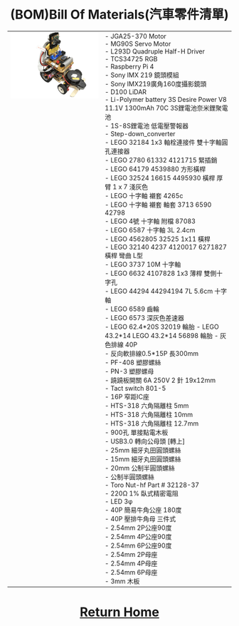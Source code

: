 # <div align="center">(BOM)Bill Of Materials(汽車零件清單)</div> 
<div class="table_out">
<table width: 100%; >
<tr>
  <td valign="top" ><img src=./modle.png></td>
  <td >
- JGA25-370 Motor <br>
- MG90S Servo Motor <br>
- L293D Quadruple Half-H Driver <br>
- TCS34725 RGB <br>
- Raspberry Pi 4 <br>
- Sony IMX 219 鏡頭模組 <br>
- Sony IMX219廣角160度攝影鏡頭 <br>
- D100 LiDAR <br>
- Li-Polymer battery 3S Desire Power V8 11.1V 1300mAh 70C 3S鋰電池奈米鋰聚電池 <br>
- 1S-8S鋰電池 低電壓警報器 <br>
- Step-down_converter <br>
- LEGO 32184 1x3 軸栓連接件 雙十字軸圓孔連接器 <br>
- LEGO 2780 61332 4121715 緊插銷 <br>
- LEGO 64179 4539880 方形橫桿 <br>
- LEGO 32524 16615 4495930 橫桿 厚臂 1 x 7 淺灰色 <br>
- LEGO 十字軸 襯套 4265c <br>
- LEGO 十字軸 襯套 軸套 3713 6590 42798 <br>
- LEGO 4號 十字軸 附檔 87083 <br>
- LEGO 6587 十字軸 3L 2.4cm <br>
- LEGO 4562805 32525 1x11 橫桿 <br>
- LEGO 32140 4237 4120017 6271827 橫桿 彎曲 L型 <br>
- LEGO 3737 10M 十字軸 <br>
- LEGO 6632 4107828 1x3 薄桿 雙側十字孔 <br>
- LEGO 44294 44294194 7L 5.6cm 十字軸 <br>
- LEGO 6589 齒輪 <br>
- LEGO 6573 深灰色差速器 <br>
- LEGO 62.4*20S 32019 輪胎
- LEGO 43.2*14 LEGO 43.2*14 56898 輪胎    
- 灰色排線 40P <br>
- 反向軟排線0.5*15P 長300mm <br>
- PF-408 塑膠螺絲 <br>
- PN-3 塑膠螺母 <br>
- 蹺蹺板開關 6A 250V 2 針 19x12mm <br>
- Tact switch 801-5  <br>
- 16P 窄距IC座 <br>
- HTS-318 六角隔離柱 5mm <br>
- HTS-318 六角隔離柱 10mm <br>
- HTS-318 六角隔離柱 12.7mm <br>
- 900孔 單接點電木板 <br>
- USB3.0 轉向公母頭 [轉上] <br>
- 25mm 細牙丸田圓頭螺絲 <br>
- 15mm 細牙丸田圓頭螺絲 <br>
- 20mm 公制半圓頭螺絲 <br>
- 公制半圓頭螺絲 <br>
- Toro Nut-hf Part # 32128-37 <br>
- 220Ω 1% 臥式精密電阻 <br>
- LED 3φ <br>
- 40P 簡易牛角公座 180度 <br>
- 40P 壓排牛角母 三件式 <br>
- 2.54mm 2P公座90度 <br>
- 2.54mm 4P公座90度 <br>
- 2.54mm 6P公座90度 <br>
- 2.54mm 2P母座 <br>
- 2.54mm 4P母座 <br>
- 2.54mm 6P母座 <br>
- 3mm 木板 <br>
</td>
  
</table>
</div>


# <div align="center">[Return Home](../../)</div>  
